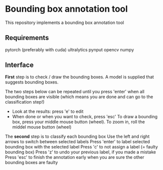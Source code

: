 # Bounding box annotation tool
This repository implements a bounding box annotation tool

## Requirements
pytorch (preferably with cuda)
ultralytics
pynput
opencv
numpy

## Interface
**First** step is to check / draw the bounding boxes. 
A model is supplied that suggests bounding boxes.

The two steps below can be repeated until you press 'enter' when all bounding boxes are visible (which means you are done and can go to the classification step!)
 - Look at the results: press 'e' to edit
 - When done or when you want to check, press 'esc'
    To draw a bounding box, press your middle mouse button (wheel). To zoom in, roll the middel mouse button (wheel)


The **second** step is to classify each bounding box
Use the left and right arrows to switch between selected labels
Press 'enter' to label selected bounding box with the selected label
Press 'c' to not assign a label (= faulty bounding box)
Press 'z' to undo your previous label, if you made a mistake
Press 'esc' to finish the annotation early when you are sure the other bounding boxes are faulty